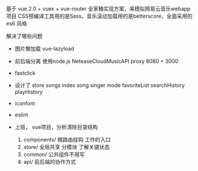 基于 vue 2.0 + vuex + vue-router 全家桶实现方案，来模拟网易云音乐webapp项目 CSS预编译工具用的是Sass，音乐滚动加载用的是betterscore，全面采用的 es6 风格

解决了哪些问题
- 图片懒加载  vue-lazyload
- 前后端分离
  使用node.js NeteaseCloudMusicAPI proxy
  8080 + 3000
- fastclick  
- 设计了 store
  songs index song singer mode favoriteList searchHistory playHistory
- iconfont
- eslint

- 上班， vue项目，分析清除目录结构
  1. components/  根路由挂钩 工作的入口
  2. store/ 全局共享 分模块 了解关键状态
  3. common/ 公共组件不用写
  4. api/ 前后端的协作方式